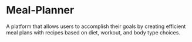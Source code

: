 # Meal-Planner
A platform that allows users to accomplish their goals by creating efficient meal plans with recipes based on diet, workout, and body type choices.
